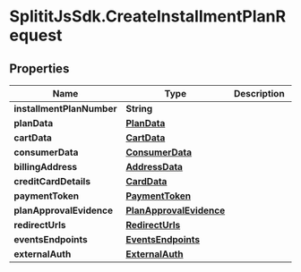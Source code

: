 # SplititJsSdk.CreateInstallmentPlanRequest

## Properties

Name | Type | Description | Notes
------------ | ------------- | ------------- | -------------
**installmentPlanNumber** | **String** |  | [optional] 
**planData** | [**PlanData**](PlanData.md) |  | [optional] 
**cartData** | [**CartData**](CartData.md) |  | [optional] 
**consumerData** | [**ConsumerData**](ConsumerData.md) |  | [optional] 
**billingAddress** | [**AddressData**](AddressData.md) |  | [optional] 
**creditCardDetails** | [**CardData**](CardData.md) |  | [optional] 
**paymentToken** | [**PaymentToken**](PaymentToken.md) |  | [optional] 
**planApprovalEvidence** | [**PlanApprovalEvidence**](PlanApprovalEvidence.md) |  | [optional] 
**redirectUrls** | [**RedirectUrls**](RedirectUrls.md) |  | [optional] 
**eventsEndpoints** | [**EventsEndpoints**](EventsEndpoints.md) |  | [optional] 
**externalAuth** | [**ExternalAuth**](ExternalAuth.md) |  | [optional] 


